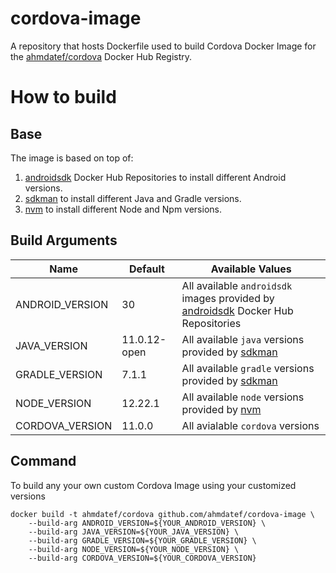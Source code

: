 # cordova-image
A repository that hosts Dockerfile used to build Cordova Docker Image for the [ahmdatef/cordova](https://hub.docker.com/r/ahmdatef/cordova)  Docker Hub Registry.

# How to build
## Base
The image is based on top of:
1. [androidsdk](https://hub.docker.com/u/androidsdk) Docker Hub Repositories to install different Android versions.
2. [sdkman](https://sdkman.io/) to install different Java and Gradle versions.
3. [nvm](https://github.com/nvm-sh/nvm) to install different Node and Npm versions.


## Build Arguments
| Name               | Default      | Available Values   |
| ------------------ | ------------ | --------- |
| ANDROID_VERSION    | 30           | All available `androidsdk` images provided by [androidsdk](https://hub.docker.com/u/androidsdk) Docker Hub Repositories |
| JAVA_VERSION       | 11.0.12-open | All available `java` versions provided by [sdkman](https://sdkman.io/) |
| GRADLE_VERSION     | 7.1.1        | All available `gradle` versions provided by [sdkman](https://sdkman.io/) |
| NODE_VERSION       | 12.22.1      | All available `node` versions provided by [nvm](https://github.com/nvm-sh/nvm) |
| CORDOVA_VERSION    | 11.0.0       | All avialable `cordova` versions |

## Command

To build any your own custom Cordova Image using your customized versions
```
docker build -t ahmdatef/cordova github.com/ahmdatef/cordova-image \
    --build-arg ANDROID_VERSION=${YOUR_ANDROID_VERSION} \
    --build-arg JAVA_VERSION=${YOUR_JAVA_VERSION} \
    --build-arg GRADLE_VERSION=${YOUR_GRADLE_VERSION} \
    --build-arg NODE_VERSION=${YOUR_NODE_VERSION} \
    --build-arg CORDOVA_VERSION=${YOUR_CORDOVA_VERSION}
```
